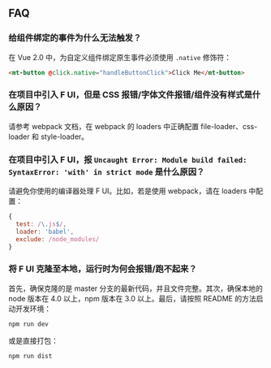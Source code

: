 ## FAQ

### 给组件绑定的事件为什么无法触发？

在 Vue 2.0 中，为自定义组件绑定原生事件必须使用 `.native` 修饰符：
```html
<mt-button @click.native="handleButtonClick">Click Me</mt-button>
```

### 在项目中引入 F UI，但是 CSS 报错/字体文件报错/组件没有样式是什么原因？

请参考 webpack 文档，在 webpack 的 loaders 中正确配置 file-loader、css-loader 和 style-loader。

### 在项目中引入 F UI，报 `Uncaught Error: Module build failed: SyntaxError: 'with' in strict mode` 是什么原因？

请避免你使用的编译器处理 F UI。比如，若是使用 webpack，请在 loaders 中配置：
```javascript
{
  test: /\.js$/,
  loader: 'babel',
  exclude: /node_modules/
}
```

### 将 F UI 克隆至本地，运行时为何会报错/跑不起来？

首先，确保克隆的是 master 分支的最新代码，并且文件完整。其次，确保本地的 node 版本在 4.0 以上，npm 版本在 3.0 以上。最后，请按照 README 的方法启动开发环境：

```bash
npm run dev
```

或是直接打包：

```bash
npm run dist
```
